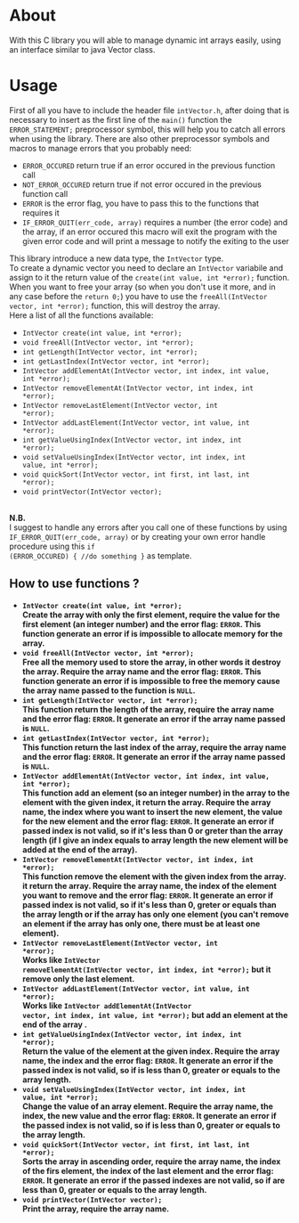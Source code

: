 # About
With this C library you will able to manage dynamic int arrays easily, using an interface similar to java Vector class.

# Usage
First of all you have to include the header file <code>intVector.h</code>, after doing that is necessary to insert as the first line of the <code>main()</code> function the <code>ERROR_STATEMENT;</code> preprocessor symbol, this will help you to catch all errors when using the library.
There are also other preprocessor symbols and macros to manage errors that you probably need:
- <code>ERROR_OCCURED</code> return true if an error occured in the previous function call
- <code>NOT_ERROR_OCCURED</code> return true if not error occured in the previous function call
- <code>ERROR</code> is the error flag, you have to pass this to the functions that requires it
- <code>IF_ERROR_QUIT(err_code, array)</code> requires a number (the error code) and the array, if an error occured this macro will exit the program with the given error code and will print a message to notify the exiting to the user

This library introduce a new data type, the <code>IntVector</code> type.<br>
To create a dynamic vector you need to declare an <code>IntVector</code> variabile and assign to it the return value of the <code>create(int value, int *error);</code> function.<br>
When you want to free your array (so when you don't use it more, and in any case before the <code>return 0;</code>) you have to use the <code>freeAll(IntVector vector, int *error);</code> function, this will destroy the array.
<br>
Here a list of all the functions available:
- <code>IntVector create(int value, int *error);</code>
- <code>void freeAll(IntVector vector, int *error);</code>
- <code>int getLength(IntVector vector, int *error);</code>
- <code>int getLastIndex(IntVector vector, int *error);</code>
- <code>IntVector addElementAt(IntVector vector, int index, int value, int *error);</code>
- <code>IntVector removeElementAt(IntVector vector, int index, int *error);</code>
- <code>IntVector removeLastElement(IntVector vector, int *error);</code>
- <code>IntVector addLastElement(IntVector vector, int value, int *error);</code>
- <code>int getValueUsingIndex(IntVector vector, int index, int *error);</code>
- <code>void setValueUsingIndex(IntVector vector, int index, int value, int *error);</code>
- <code>void quickSort(IntVector vector, int first, int last, int *error);</code>
- <code>void printVector(IntVector vector);</code>
 
<br><b>N.B.</b><br>
I suggest to handle any errors after you call one of these functions by using <code>IF_ERROR_QUIT(err_code, array)</code> or by creating your own error handle procedure using this <code>if (ERROR_OCCURED) { //do something }</code> as template.

<b><h2>How to use functions ?</h2><b>
- <code>IntVector create(int value, int *error);</code>
  <br>
  Create the array with only the first element, require the value for the first element (an integer number) and the error flag: <code>ERROR</code>.
  This function generate an error if is impossible to allocate memory for the array.
- <code>void freeAll(IntVector vector, int *error);</code>
  <br>
  Free all the memory used to store the array, in other words it destroy the array. Require the array name and the error flag: <code>ERROR</code>.
  This function generate an error if is impossible to free the memory cause the array name passed to the function is <code>NULL</code>.
- <code>int getLength(IntVector vector, int *error);</code>
  <br>
  This function return the length of the array, require the array name and the error flag: <code>ERROR</code>.
  It generate an error if the array name passed is <code>NULL</code>.
- <code>int getLastIndex(IntVector vector, int *error);</code>
  <br>
  This function return the last index of the array, require the array name and the error flag: <code>ERROR</code>.
  It generate an error if the array name passed is <code>NULL</code>.
- <code>IntVector addElementAt(IntVector vector, int index, int value, int *error);</code>
  <br>
  This function add an element (so an integer number) in the array to the element with the given index, it return the array. Require the array name, the index where you want to   insert the new element, the value for the new element and the error flag: <code>ERROR</code>. It generate an error if passed index is not valid, so if it's less than 0 or       greter than the array length (if I give an index equals to array length the new element will be added at the end of the array).
- <code>IntVector removeElementAt(IntVector vector, int index, int *error);</code>
  <br>
  This function remove the element with the given index from the array. it return the array. Require the array name, the index of the element you want to remove and the error  flag: <code>ERROR</code>. It generate an error if passed index is not valid, so if it's less than 0, greter or equals than the array length or if the array has only one  element  (you can't remove an element if the array has only one, there must be at least one element).
- <code>IntVector removeLastElement(IntVector vector, int *error);</code>
   <br>
   Works like <code>IntVector removeElementAt(IntVector vector, int index, int *error);</code> but it remove only the last element.
- <code>IntVector addLastElement(IntVector vector, int value, int *error);</code>
  <br>
  Works like <code>IntVector addElementAt(IntVector vector, int index, int value, int *error);</code> but add an element at the end of the array .
- <code>int getValueUsingIndex(IntVector vector, int index, int *error);</code>
  <br>
  Return the value of the element at the given index. Require the array name, the index and the error flag: <code>ERROR</code>.
  It generate an error if the passed index is not valid, so if is less than 0, greater or equals to the array length.
- <code>void setValueUsingIndex(IntVector vector, int index, int value, int *error);</code>
  <br>
  Change the value of an array element. Require the array name, the index, the new value and the error flag: <code>ERROR</code>.
  It generate an error if the passed index is not valid, so if is less than 0, greater or equals to the array length.
- <code>void quickSort(IntVector vector, int first, int last, int *error);</code>
  <br>
  Sorts the array in ascending order, require the array name, the index of the firs element, the index of the last element and the error flag: <code>ERROR</code>.
  It generate an error if the passed indexes are not valid, so if are less than 0, greater or equals to the array length.
- <code>void printVector(IntVector vector);</code>
  <br>
  Print the array, require the array name.

